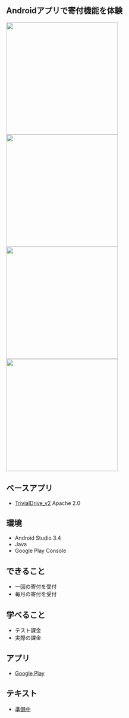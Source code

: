 ## Androidアプリで寄付機能を体験

<img src="http://s3-ap-northeast-1.amazonaws.com/mash-jp/production/uploads/15101/1295eb0b2b05f560085e1c8566c73cb0b37cb0a3.15167.desktop.jpg" height="300px">

<img src="https://s3-ap-northeast-1.amazonaws.com/mash-jp/production/uploads/15101/a8719af6f0bece7357b4da960b9a8e1169b10d74.15168.desktop.jpg" height="300px">

<img src="https://s3-ap-northeast-1.amazonaws.com/mash-jp/production/uploads/15101/e4289ac4805804fe0e7a3d09e59b90ccd3763d36.15169.desktop.jpg" height="300px">


<img src="https://s3-ap-northeast-1.amazonaws.com/mash-jp/production/uploads/15101/8187b2f4561c93b756ac3e972f2fd65269bf8781.15170.desktop.jpg" height="300px">

## ベースアプリ

+ [TrivialDrive_v2](https://github.com/googlesamples/android-play-billing/tree/master/TrivialDrive_v2)  Apache 2.0

## 環境

+ Android Studio 3.4
+ Java
+ Google Play Console

## できること

+ 一回の寄付を受付
+ 毎月の寄付を受付

## 学べること

+ テスト課金
+ 実際の課金

## アプリ

+ [Google Play](https://play.google.com/store/apps/details?id=com.oshimamasara.donate001)

## テキスト

+ [準備中](https://blog.codecamp.jp)


